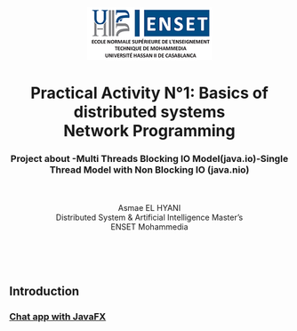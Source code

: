 <center><img src="images/ensetLOGO.png">
<h1>Practical Activity N°1: Basics of distributed systems<br> Network Programming<br></h1>
<h3>Project about -Multi Threads Blocking IO Model(java.io)-Single Thread Model with Non Blocking IO (java.nio)</h3>
<p><br><br>Asmae EL HYANI<br> Distributed System & Artificial Intelligence Master’s<br> ENSET Mohammedia</p>
</center>
<br><br><br>
<h2>Introduction</h2>


<h3><a href="https://github.com/AsmaeEl23/Simple_Chat_App_JavaFX">Chat app with JavaFX</a></h3>
